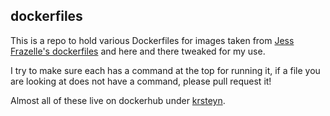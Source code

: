 ## dockerfiles

This is a repo to hold various Dockerfiles for images taken from [Jess Frazelle's dockerfiles](https://github.com/jfrazelle/dockerfiles) and here and there tweaked for my use.

I try to make sure each has a command at the top for running it,
if a file you are looking at does not have a command, please
pull request it!

Almost all of these live on dockerhub under [krsteyn](https://hub.docker.com/u/krsteyn/).